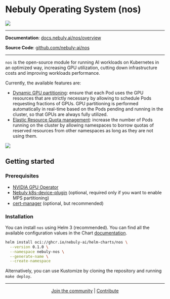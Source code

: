 # Nebuly Operating System (nos)

![](docs/en/docs/img/nos-logo.png)

---

**Documentation**: <a href="https://docs.nebuly.ai/nos/overview" target="_blank"> docs.nebuly.ai/nos/overview </a>

**Source Code**: <a href="https://github.com/nebuly-ai/nos" target="_blank"> github.com/nebuly-ai/nos </a>

---

`nos` is the open-source module for running AI workloads on Kubernetes in an optimized way,
increasing GPU utilization, cutting down infrastructure costs and improving workloads performance.

Currently, the available features are:

* [Dynamic GPU partitioning](https://docs.nebuly.ai/nos/dynamic-gpu-partitioning/): ensure that each Pod uses the GPU resources
that are strictly necessary by allowing to schedule Pods requesting fractions of GPUs. GPU partitioning is performed
automatically in real-time based on the Pods pending and running in the cluster, so that GPUs are always fully utilized.
* [Elastic Resource Quota management](https://docs.nebuly.ai/nos/elastic-quota.md): increase the number of Pods running on the
cluster by allowing namespaces to borrow quotas of reserved resources from other namespaces as long as they are
not using them.

![](docs/en/docs/img/gpu-utilization.png)

## Getting started

### Prerequisites

* [NVIDIA GPU Operator](https://github.com/NVIDIA/gpu-operator)
* [Nebuly k8s-device-plugin](https://github.com/nebuly-ai/k8s-device-plugin) (optional, required only if you want to enable MPS partitioning)
* [cert-manager](https://cert-manager.io/docs/) (optional, but recommended)

### Installation

You can install `nos` using Helm 3 (recommended).
You can find all the available configuration values in the Chart [documentation](https://docs.nebuly.ai/nos/helm-charts/nos/).

```bash
helm install oci://ghcr.io/nebuly-ai/helm-charts/nos \
  --version 0.1.0 \
  --namespace nebuly-nos \
  --generate-name \
  --create-namespace
```

Alternatively, you can use Kustomize by cloning the repository and running `make deploy`.

---

<p align="center">
  <a href="https://discord.gg/RbeQMu886J">Join the community</a>  | <a href="https://nebuly.gitbook.io/nebuly/welcome/questions-and-contributions"> Contribute </a>
</p>
